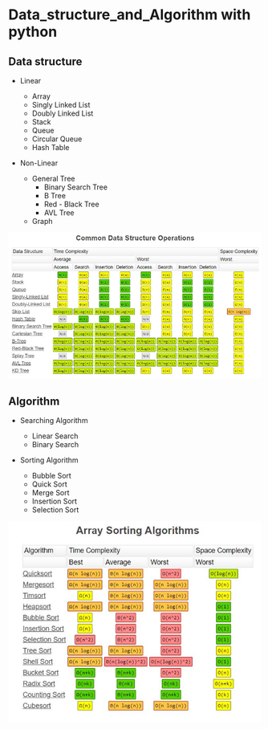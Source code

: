 # Data_structure_and_Algorithm with python
## Data structure
* Linear 
  * Array
  * Singly Linked List 
  * Doubly Linked List
  * Stack
  * Queue
  * Circular Queue
  * Hash Table
  
* Non-Linear
  * General Tree
    * Binary Search Tree
    * B Tree
    * Red - Black Tree
    * AVL Tree
  * Graph

![alt text](https://github.com/slalit360/Data_structure_and_Algorithm_python/blob/main/Data%20Structure/Capture.JPG)

## Algorithm
* Searching Algorithm
  * Linear Search
  * Binary Search
 
* Sorting Algorithm
  * Bubble Sort
  * Quick Sort
  * Merge Sort
  * Insertion Sort
  * Selection Sort	

![alt text](https://github.com/slalit360/Data_structure_and_Algorithm_python/blob/main/Algorithm/Sorting/Capture.JPG)
